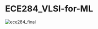 # ECE284_VLSI-for-ML

![ece284_final](https://github.com/Alexsung929/ECE284_VLSI-in-ML/assets/43528158/2eb32d44-c241-4fb1-8698-900e98d9044d)
